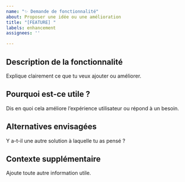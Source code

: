 ```yaml
---
name: "✨ Demande de fonctionnalité"
about: Proposer une idée ou une amélioration
title: "[FEATURE] "
labels: enhancement
assignees: ''

---
```


## Description de la fonctionnalité

Explique clairement ce que tu veux ajouter ou améliorer.

## Pourquoi est-ce utile ?

Dis en quoi cela améliore l’expérience utilisateur ou répond à un besoin.

## Alternatives envisagées

Y a-t-il une autre solution à laquelle tu as pensé ?

## Contexte supplémentaire

Ajoute toute autre information utile.
